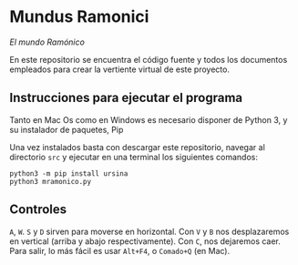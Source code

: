 # Mundus Ramonici
*El mundo Ramónico*

En este repositorio se encuentra el código fuente y todos los documentos empleados para crear la vertiente virtual de este proyecto.

## Instrucciones para ejecutar el programa

Tanto en Mac Os como en Windows es necesario disponer de Python 3, y su instalador de paquetes, Pip

Una vez instalados basta con descargar este repositorio, navegar al directorio `src` y ejecutar en una terminal los siguientes comandos:
```
python3 -m pip install ursina
python3 mramonico.py
```

## Controles

`A`, `W`. `S` y `D` sirven para moverse en horizontal. Con `V` y `B` nos desplazaremos en vertical (arriba y abajo respectivamente). Con `C`, nos dejaremos caer.
Para salir, lo más fácil es usar `Alt+F4`, o `Comado+Q` (en Mac).
